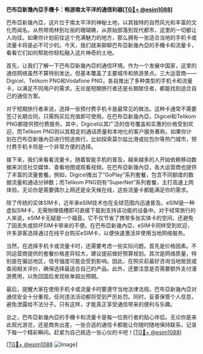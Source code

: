 **巴布亞新幾內亞手機卡：畅游南太平洋的通信利器[[TG💪+ @esim1088](https://t.me/s/esim1088)]**

巴布亞新幾內亞，这片位于南太平洋的神秘土地，以其独特的自然风光和丰富的文化而闻名。从热带雨林到壮丽的珊瑚礁，从原始部落到现代都市，这里的一切都让人向往。如果你计划前往这个充满魅力的地方，那么拥有一张适合当地的手机卡或流量卡将是必不可少的。今天，我们就来聊聊巴布亞新幾內亞的手機卡和流量卡，看看它们如何帮助你轻松融入这片神奇的土地。

首先，让我们了解一下巴布亞新幾內亞的通信环境。作为一个发展中国家，这里的通信网络虽然不算特别发达，但基本覆盖了主要城市和旅游景点。三大运营商——Digicel、Telikom PNG和Vodafone PNG，各自推出了多种类型的手机卡和流量卡，以满足不同用户的需求。无论是短期旅行者还是长期居住者，都能找到适合自己的通信方案。

对于短期旅行者来说，选择一张预付费手机卡是最常见的做法。这种卡通常不需要签订长期合同，只需购买后充值即可使用。在巴布亞新幾內亞，Digicel和Telikom PNG都提供预付费服务。其中，Digicel以其广泛的信号覆盖和实惠的价格受到欢迎，而Telikom PNG则以其稳定的通话质量和本地化的客户服务著称。如果你计划在巴布亞新幾內亞进行短途旅行，比如探索莫尔兹比港或拉包尔等热门城市，预付费手机卡将是一个非常方便的选择。

接下来，我们来看看流量卡。随着智能手机的普及，越来越多的人开始依赖移动数据来浏览社交媒体、查看地图或观看视频。在巴布亞新幾內亞，各大运营商也提供了丰富的流量套餐。例如，Digicel推出了“GoPlay”系列套餐，包含不同额度的数据流量和通话分钟数；而Telikom PNG则有“SuperNet”系列套餐，主打高速上网体验。无论你是需要偶尔上网还是全天候在线，这些流量卡都能满足你的需求。

除了传统的实体SIM卡，近年来eSIM技术也在全球范围内迅速普及。eSIM是一种虚拟SIM卡，无需物理插槽即可直接下载到支持该功能的设备中。对于经常旅行的人来说，eSIM卡无疑是一个福音。它不仅节省了携带多张实体卡的空间，还避免了因丢失或损坏SIM卡带来的不便。在巴布亞新幾內亞，eSIM卡同样受到欢迎，许多游客选择通过在线平台购买eSIM卡，以便快速激活并使用当地网络服务。

当然，在选择手机卡或流量卡时，还需要考虑一些实际问题。首先是价格因素。不同运营商提供的套餐价格差异较大，建议提前做好预算规划。其次是网络质量，特别是在偏远地区，信号强度可能会受到影响。因此，在购买前最好咨询当地居民或查阅相关评价，确保选择最适合自己的产品。此外，还要注意是否需要额外支付漫游费用，以免回国后发现账单超出预期。

最后，提醒大家在使用手机卡或流量卡时要遵守当地法律法规。巴布亞新幾內亞对通信安全十分重视，任何违法活动都将受到严厉处罚。同时，妥善保管个人信息，避免泄露给不法分子。只有这样，才能真正享受通信带来的便利与乐趣。

总之，巴布亞新幾內亞的手機卡和流量卡是每一位旅行者的贴心伴侣。无论你是来此观光游览，还是商务出差，一张合适的通信卡都能让你随时随地保持联系，记录下每一个精彩瞬间。赶紧为自己挑选一张心仪的卡吧！[[TG💪+ @esim1088](https://t.me/s/esim1088)]

[[TG💪+ @esim1088](https://t.me/s/esim1088) ![Image](https://i.postimg.cc/4NQfJmqS/Snipaste-2025-05-13-00-14-12.png)]